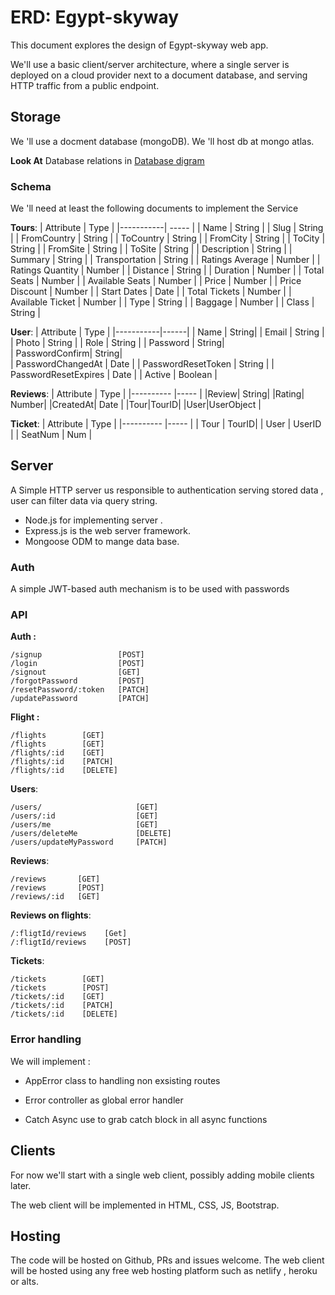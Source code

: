 # ERD: Egypt-skyway

This document explores the design of Egypt-skyway web app.

We'll use a basic client/server architecture, where a single server is deployed
on a cloud provider next to a document database, and serving HTTP traffic from
a public endpoint.

## Storage

We 'll use a docment database (mongoDB).
We 'll host db at mongo atlas.

**Look At** Database relations in [Database digram](DBD.jpg)

### Schema

We 'll need at least the following documents to implement
the Service

**Tours**:
| Attribute | Type |
|-----------| ----- |
| Name | String |
| Slug | String |
| FromCountry | String |
| ToCountry | String |
| FromCity | String |
| ToCity | String |
| FromSite | String |
| ToSite | String |
| Description | String |
| Summary | String |
| Transportation | String |
| Ratings Average | Number |
| Ratings Quantity | Number |
| Distance | String |
| Duration | Number |
| Total Seats | Number |
| Available Seats | Number |
| Price | Number |
| Price Discount | Number |
| Start Dates | Date |
| Total Tickets | Number |
| Available Ticket | Number |
| Type | String |
| Baggage | Number |
| Class | String |

**User**:
| Attribute | Type |
|-----------|------|
| Name | String|
| Email | String |
| Photo | String |
| Role | String |
| Password | String|  
| PasswordConfirm| String|  
| PasswordChangedAt | Date |
| PasswordResetToken | String |
| PasswordResetExpires | Date |
| Active | Boolean |

**Reviews**:
| Attribute | Type |
|---------- |----- |
|Review| String|
|Rating| Number|
|CreatedAt| Date |
|Tour|TourID|
|User|UserObject |

**Ticket**:
| Attribute | Type |
|---------- |----- |
| Tour | TourID|
| User | UserID |
| SeatNum | Num |

## Server

A Simple HTTP server us responsible to authentication serving stored data ,
user can filter data via query string.

- Node.js for implementing server .
- Express.js is the web server framework.
- Mongoose ODM to mange data base.

### Auth

A simple JWT-based auth mechanism is to be used with passwords

### API

**Auth :**

```
/signup                 [POST]
/login                  [POST]
/signout                [GET]
/forgotPassword         [POST]
/resetPassword/:token   [PATCH]
/updatePassword         [PATCH]

```

**Flight :**

```
/flights        [GET]
/flights        [GET]
/flights/:id    [GET]
/flights/:id    [PATCH]
/flights/:id    [DELETE]

```

**Users**:

```
/users/                     [GET]
/users/:id                  [GET]
/users/me                   [GET]
/users/deleteMe             [DELETE]
/users/updateMyPassword     [PATCH]
```

**Reviews**:

```
/reviews       [GET]
/reviews       [POST]
/reviews/:id   [GET]

```

**Reviews on flights**:

```
/:fligtId/reviews    [Get]
/:fligtId/reviews    [POST]
```

**Tickets**:

```
/tickets        [GET]
/tickets        [POST]
/tickets/:id    [GET]
/tickets/:id    [PATCH]
/tickets/:id    [DELETE]
```

### Error handling

We will implement :

- AppError class to handling non exsisting routes

* Error controller as global error handler

- Catch Async use to grab catch block in all async functions

## Clients

For now we'll start with a single web client, possibly adding mobile clients later.

The web client will be implemented in HTML, CSS, JS, Bootstrap.

## Hosting

The code will be hosted on Github, PRs and issues welcome.
The web client will be hosted using any free web hosting platform such as netlify , heroku or alts.
